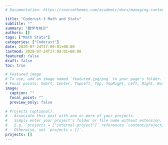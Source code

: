 ```yaml
---
# Documentation: https://sourcethemes.com/academic/docs/managing-content/

title: "Coderust-3 Math and Stats"
subtitle: ""
summary: "数学与统计"
authors: []
tags: ["Math Stats"]
categories: ["Coderust"]
date: 2020-07-24T17:09:01+08:00
lastmod: 2020-07-24T17:09:01+08:00
featured: false
draft: false
toc: true

# Featured image
# To use, add an image named `featured.jpg/png` to your page's folder.
# Focal points: Smart, Center, TopLeft, Top, TopRight, Left, Right, BottomLeft, Bottom, BottomRight.
image:
  caption: ""
  focal_point: ""
  preview_only: false

# Projects (optional).
#   Associate this post with one or more of your projects.
#   Simply enter your project's folder or file name without extension.
#   E.g. `projects = ["internal-project"]` references `content/project/deep-learning/index.md`.
#   Otherwise, set `projects = []`.
projects: []
---
```

